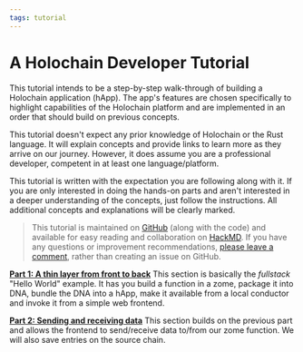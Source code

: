 ```yaml
---
tags: tutorial
---
```

# A Holochain Developer Tutorial

This tutorial intends to be a step-by-step walk-through of building a Holochain application (hApp). The app's features are chosen specifically to highlight capabilities of the Holochain platform and are implemented in an order that should build on previous concepts.

This tutorial doesn't expect any prior knowledge of Holochain or the Rust language. It will explain concepts and provide links to learn more as they arrive on our journey. However, it does assume you are a professional developer, competent in at least one language/platform.

This tutorial is written with the expectation you are following along with it. If you are only interested in doing the hands-on parts and aren't interested in a deeper understanding of the concepts, just follow the instructions. All additional concepts and explanations will be clearly marked.

> This tutorial is maintained on [GitHub](https://github.com/don-smith/learning-holochain) (along with the code) and available for easy reading and collaboration on [HackMD](https://hackmd.io/@donsmith/basic-hc-tut). If you have any questions or improvement recommendations, [please leave a comment](https://hackmd.io/@donsmith/basic-hc-tut), rather than creating an issue on GitHub.

**[Part 1: A thin layer from front to back](/rNCiNe_zQ7aT3oKEl8UCqQ)**
This section is basically the _fullstack_ "Hello World" example. It has you build a function in a zome, package it into DNA, bundle the DNA into a hApp, make it available from a local conductor and invoke it from a simple web frontend.

**[Part 2: Sending and receiving data](/6XqdY1-bTCS4usegLjoWC****g)**
This section builds on the previous part and allows the frontend to send/receive data to/from our zome function. We will also save entries on the source chain.